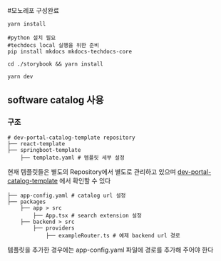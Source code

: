 #모노레포 구성완료
```shell
yarn install

#python 설치 필요
#techdocs local 실행을 위한 준비
pip install mkdocs mkdocs-techdocs-core

cd ./storybook && yarn install

yarn dev
```

## software catalog 사용

### 구조

```****
# dev-portal-catalog-template repository
├── react-template
├── springboot-template
    ├── template.yaml # 템플릿 세부 설정
```
현재 템플릿들은 별도의 Repository에서 별도로 관리하고 있으며
[dev-portal-catalog-template](https://github.com/shinhancard/dev-portal-catalog-template
) 에서 확인할 수 있다

```
├── app-config.yaml # catalog url 설정
├── packages
    ├── app > src
        ├── App.tsx # search extension 설정
    ├── backend > src
        ├── providers
            ├── exampleRouter.ts # 예제 backend url 경로
```
템플릿을 추가한 경우에는 app-config.yaml 파일에 경로를 추가해 주어야 한다